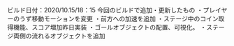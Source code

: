 ビルド日付：2020/10.15/18：15
今回のビルドで追加・更新したもの
・プレイヤーのうず移動モーションを変更
・前方への加速を追加
・ステージ中のコイン取得機能、スコア増加昨日実装
・ゴールオブジェクトの配置、可視化。
・ステージ両側の流れるオブジェクトを追加